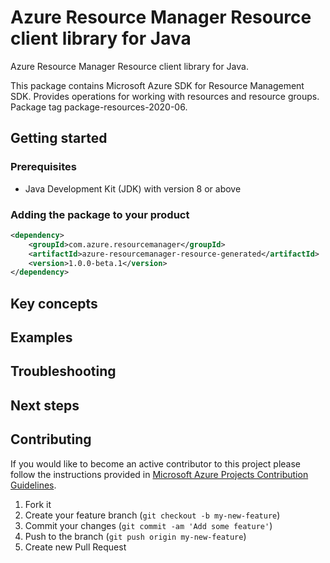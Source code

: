 # Azure Resource Manager Resource client library for Java

Azure Resource Manager Resource client library for Java.

This package contains Microsoft Azure SDK for Resource Management SDK. Provides operations for working with resources and resource groups. Package tag package-resources-2020-06.

## Getting started

### Prerequisites

- Java Development Kit (JDK) with version 8 or above

### Adding the package to your product

```xml
<dependency>
    <groupId>com.azure.resourcemanager</groupId>
    <artifactId>azure-resourcemanager-resource-generated</artifactId>
    <version>1.0.0-beta.1</version>
</dependency>
```

## Key concepts

## Examples

## Troubleshooting

## Next steps

## Contributing

If you would like to become an active contributor to this project please follow the instructions provided in [Microsoft
Azure Projects Contribution Guidelines](http://azure.github.io/guidelines.html).

1. Fork it
1. Create your feature branch (`git checkout -b my-new-feature`)
1. Commit your changes (`git commit -am 'Add some feature'`)
1. Push to the branch (`git push origin my-new-feature`)
1. Create new Pull Request
